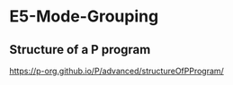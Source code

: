 # E5-Mode-Grouping
## Structure of a P program
https://p-org.github.io/P/advanced/structureOfPProgram/
